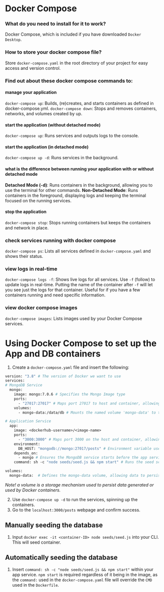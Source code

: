 # Docker Compose


### What do you need to install for it to work?
Docker Compose, which is included if you have downloaded `Docker Desktop`.

### How to store your docker compose file?
Store `docker-compose.yaml` in the root directory of your project for easy access and version control.

### Find out about these docker compose commands to:


#### manage your application
`docker-compose up`: Builds, (re)creates, and starts containers as defined in docker-compose.yml.
`docker-compose down`: Stops and removes containers, networks, and volumes created by up.

#### start the application (without detached mode)
`docker-compose up`: Runs services and outputs logs to the console.

#### start the application (in detached mode)
`docker-compose up -d`: Runs services in the background.

#### what is the difference between running your application with or without detached mode
**Detached Mode (-d)**: Runs containers in the background, allowing you to use the terminal for other commands.
**Non-Detached Mode**: Runs containers in the foreground, displaying logs and keeping the terminal focused on the running services.

#### stop the application
`docker-compose stop`: Stops running containers but keeps the containers and network in place.

### check services running with docker compose
`docker-compose ps`: Lists all services defined in `docker-compose.yaml` and shows their status.

### view logs in real-time
`docker-compose logs -f`: Shows live logs for all services. Use `-f` (follow) to update logs in real-time. Putting the name of the container after `-f` will let you see just the logs for that container. Useful for if you have a few containers running and need specific information.

### view docker compose images
`docker-compose images`: Lists images used by your Docker Compose services.

# Using Docker Compose to set up the App and DB containers
1. Create a `docker-compose.yaml` file and insert the following:

```dockerfile
version: "3.8" # The version of Docker we want to use
services:
# MongoDB Service
  mongo:
    image: mongo:7.0.6 # Specifies the Mongo Image type
    ports:
      - "27017:27017" # Maps port 27017 to host and container, allowing access to MongoDB
    volumes:
      - mongo-data:/data/db # Mounts the named volume 'mongo-data' to the /data/db directory in the MongoDB container for data persistence.

# Application Service
  app:
    image: <dockerhub-username>/<image-name>
    ports:
      - "3000:3000" # Maps port 3000 on the host and container, allowing access to the app
    environment:
      DB_HOST: "mongodb://mongo:27017/posts" # Environment variable used by the app to connect to MongoDB. The hostname 'mongo' resolves to the MongoDB container within the Docker network. This matches the mongo service above
    depends_on:
      - mongo # Ensures the MongoDB service starts before the app service.
    command: sh -c "node seeds/seed.js && npm start" # Runs the seed script to populate the database, then starts the app with npm

volumes:
  mongo-data:  # Defines the mongo-data volume, allowing data to persist between container restarts
```
*Note! a volume is a storage mechanism used to persist data generated or used by Docker containers.*

2. Use `docker-compose up -d` to run the services, spinning up the containers.
3. Go to the `localhost:3000/posts` webpage and confirm success. 

## Manually seeding the database
1. Input `docker exec -it <container-ID> node seeds/seed.js` into your CLI. This will seed container.

## Automatically seeding the database
1. Insert `command: sh -c "node seeds/seed.js && npm start"` within your app service. `npm start` is required regardless of it being in the image, as the `command:` used in the `docker-compose.yaml` file will override the `CMD` used in the `Dockerfile`.

